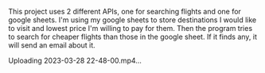 This project uses 2 different APIs, one for searching flights and one for google sheets. I'm using my google sheets to store destinations I
would like to visit and lowest price I'm willing to pay for them. Then the program tries to search for cheaper flights than those in the google sheet.
If it finds any, it will send an email about it.


Uploading 2023-03-28 22-48-00.mp4…
